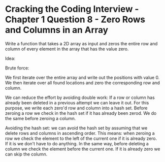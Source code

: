# Cracking the Coding Interview - Chapter 1 Question 8 - Zero Rows and Columns in an Array

Write a function that takes a 2D array as input and zeros the entire row and column of every element in the array that has the value zero.

Idea:

Brute force:

We first iterate over the entire array and write out the positions with value 0. We then iterate over all found locations and zero the corresponding row and column.

We can reduce the effort by avoiding double work: If a row or column has already been deleted in a previous attempt we can leave it out. For this purpose,
we write each zero'd row and column into a hash set.
Before zeroing a row we check in the hash set if it has already been zerod. We do the same before zeroing a column.

Avoiding the hash set: we can avoid the hash set by assuming that we delete rows and columns in ascending order. This means: when zeroing a row we check the element to the left of the current one if it is already zero. If it is we don't have to do anything. In the same way, before deleting a column we check the element before the current one. If it is already zero we can skip the column.
